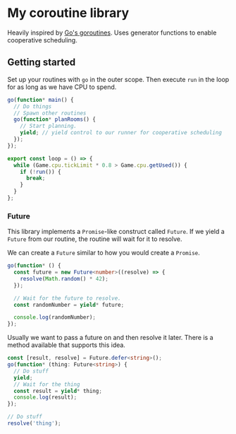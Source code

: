 # My coroutine library

Heavily inspired by [Go's goroutines](https://go.dev/tour/concurrency).
Uses generator functions to enable cooperative scheduling.

## Getting started

Set up your routines with `go` in the outer scope. Then execute `run` in the loop for as long as we have CPU to spend.

```ts
go(function* main() {
  // Do things
  // Spawn other routines
  go(function* planRooms() {
    // Start planning.
    yield; // yield control to our runner for cooperative scheduling
  });
});

export const loop = () => {
  while (Game.cpu.tickLimit * 0.8 > Game.cpu.getUsed()) {
    if (!run()) {
      break;
    }
  }
};
```

### Future

This library implements a `Promise`-like construct called `Future`. If we yield a `Future` from our routine, the routine will wait for it to resolve.

We can create a `Future` similar to how you would create a `Promise`.

```ts
go(function* () {
  const future = new Future<number>((resolve) => {
    resolve(Math.random() * 42);
  });

  // Wait for the future to resolve.
  const randomNumber = yield* future;

  console.log(randomNumber);
});
```

Usually we want to pass a future on and then resolve it later.
There is a method available that supports this idea.

```ts
const [result, resolve] = Future.defer<string>();
go(function* (thing: Future<string>) {
  // Do stuff
  yield;
  // Wait for the thing
  const result = yield* thing;
  console.log(result);
});

// Do stuff
resolve('thing');
```
